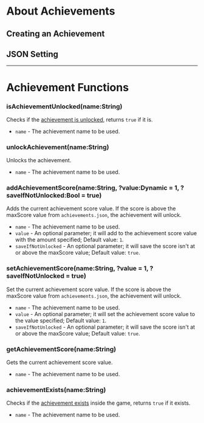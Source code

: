 # About Achievements

## Creating an Achievement
## JSON Setting


***

# Achievement Functions
### isAchievementUnlocked(name:String)
Checks if the <ins>achievement is unlocked</ins>, returns `true` if it is.

- `name` - The achievement name to be used.

### unlockAchievement(name:String)
Unlocks the achievement.

- `name` - The achievement name to be used.

### addAchievementScore(name:String, ?value:Dynamic = 1, ?saveIfNotUnlocked:Bool = true)
Adds the current achievement score value. If the score is above the maxScore value from `achievements.json`, the achievement will unlock.

- `name` - The achievement name to be used.
- `value` - An optional parameter; it will add to the achievement score value with the amount specified; Default value: `1`.
- `saveIfNotUnlocked` - An optional parameter; it will save the score isn't at or above the maxScore value; Default value: `true`.

### setAchievementScore(name:String, ?value = 1, ?saveIfNotUnlocked = true)
Set the current achievement score value. If the score is above the maxScore value from `achievements.json`, the achievement will unlock.

- `name` - The achievement name to be used.
- `value` - An optional parameter; it will set the achievement score value to the value specified; Default value: `1`.
- `saveIfNotUnlocked` - An optional parameter; it will save the score isn't at or above the maxScore value; Default value: `true`.

### getAchievementScore(name:String)
Gets the current achievement score value.

- `name` - The achievement name to be used.

### achievementExists(name:String)
Checks if the <ins>achievement exists</ins> inside the game, returns `true` if it exists.

- `name` - The achievement name to be used.